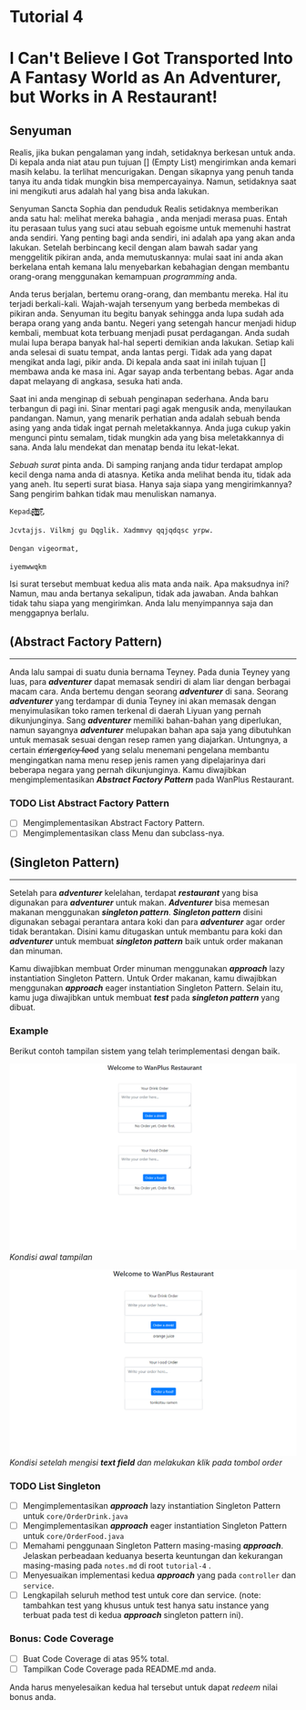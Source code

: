 # Tutorial 4
# I Can't Believe I Got Transported Into A Fantasy World as An Adventurer, but Works in A Restaurant!


## Senyuman

Realis, jika bukan pengalaman yang indah, setidaknya berkesan untuk anda. Di kepala anda niat atau pun tujuan [] (Empty List) mengirimkan
anda kemari masih kelabu. Ia terlihat mencurigakan. Dengan sikapnya yang penuh tanda tanya itu anda tidak mungkin bisa mempercayainya. Namun, setidaknya saat ini mengikuti arus adalah hal yang bisa anda lakukan.

Senyuman Sancta Sophia dan penduduk Realis setidaknya memberikan anda satu hal: melihat mereka bahagia , anda menjadi merasa puas.
Entah itu perasaan tulus yang suci atau sebuah egoisme untuk memenuhi hastrat anda sendiri. Yang penting bagi anda sendiri, ini adalah apa yang akan anda lakukan.
Setelah berbincang kecil dengan alam bawah sadar yang menggelitik pikiran anda, anda memutuskannya: mulai saat ini anda akan berkelana entah kemana
lalu menyebarkan kebahagian dengan membantu orang-orang menggunakan kemampuan *programming* anda. 

Anda terus berjalan, bertemu orang-orang, dan membantu mereka. Hal itu terjadi berkali-kali. Wajah-wajah tersenyum yang berbeda membekas
di pikiran anda. Senyuman itu begitu banyak sehingga anda lupa sudah ada berapa orang yang anda bantu. Negeri yang setengah hancur menjadi
hidup kembali, membuat kota terbuang menjadi pusat perdagangan. Anda sudah mulai lupa berapa banyak hal-hal seperti demikian anda lakukan. Setiap
kali anda selesai di suatu tempat, anda lantas pergi. Tidak ada yang dapat mengikat anda lagi, pikir anda. 
Di kepala anda saat ini inilah tujuan [] membawa anda ke masa ini. Agar sayap anda terbentang bebas. Agar anda dapat melayang di angkasa, sesuka hati anda. 

Saat ini anda menginap di sebuah penginapan sederhana. Anda baru terbangun di pagi ini. Sinar mentari pagi agak mengusik anda, menyilaukan pandangan.
Namun, yang menarik perhatian anda adalah sebuah benda asing yang anda tidak ingat pernah meletakkannya. Anda juga cukup yakin mengunci pintu semalam, tidak mungkin
ada yang bisa meletakkannya di sana. Anda lalu mendekat dan menatap benda itu lekat-lekat. 

*Sebuah surat* pinta anda. Di samping ranjang anda tidur terdapat amplop kecil denga nama anda di atasnya. Ketika anda melihat
benda itu, tidak ada yang aneh. Itu seperti surat biasa. Hanya saja siapa yang mengirimkannya? Sang pengirim bahkan tidak mau menuliskan namanya. 

```
Kepadą̴̤͔͕̰̯̌͊̔͑͘͠ẽ̸͖͔̪̜͉͐̐̎̀̾̑̋͝͝r̴̡̨̪̘̝̠̗͈͗̾̌̀̃ȯ̵̜̼͂̌͆̇͘͘,

Jcvtajjs. Vilkmj gu Dqglik. Xadmmvy qqjqdqsc yrpw. 

Dengan vigeormat,

iyemwwqkm
```


Isi surat tersebut membuat kedua alis mata anda naik. Apa maksudnya ini? Namun, mau anda bertanya sekalipun, tidak ada jawaban. Anda bahkan tidak
tahu siapa yang mengirimkan. Anda lalu menyimpannya saja dan menggapnya berlalu. 

## (Abstract Factory Pattern)
------------------------
Anda lalu sampai di suatu dunia bernama Teyney. Pada dunia Teyney yang luas, para ***adventurer*** dapat memasak sendiri di alam liar dengan berbagai macam cara.
Anda bertemu dengan seorang ***adventurer*** di sana. Seorang ***adventurer*** yang terdampar di dunia Teyney ini akan memasak dengan menyimulasikan toko ramen terkenal di daerah Liyuan yang pernah dikunjunginya.
Sang ***adventurer*** memiliki bahan-bahan yang diperlukan, namun sayangnya ***adventurer*** melupakan bahan apa saja yang dibutuhkan untuk memasak sesuai dengan resep ramen yang diajarkan. 
Untungnya, a certain e̸m̸e̷r̴g̷e̷n̸c̵y̶ ̵f̴o̸o̶d̸ yang selalu menemani pengelana membantu mengingatkan nama menu resep jenis ramen yang dipelajarinya dari beberapa negara yang pernah dikunjunginya. 
Kamu diwajibkan mengimplementasikan ***Abstract Factory Pattern*** pada WanPlus Restaurant.

### TODO List Abstract Factory Pattern
- [ ] Mengimplementasikan Abstract Factory Pattern.
- [ ] Mengimplementasikan class Menu dan subclass-nya.

## (Singleton Pattern)
------------------------
Setelah para ***adventurer*** kelelahan, terdapat ***restaurant*** yang bisa digunakan para ***adventurer*** untuk makan. ***Adventurer*** bisa memesan makanan menggunakan ***singleton pattern***.  ***Singleton pattern*** disini digunakan sebagai perantara antara koki dan para ***adventurer*** agar order tidak berantakan. Disini kamu ditugaskan untuk membantu para koki dan ***adventurer*** untuk membuat ***singleton pattern*** baik untuk order makanan dan minuman. 

Kamu diwajibkan membuat Order minuman menggunakan ***approach*** lazy instantiation Singleton Pattern. Untuk Order makanan, kamu diwajibkan menggunakan ***approach*** eager instantiation Singleton Pattern. Selain itu, kamu juga diwajibkan untuk membuat ***test*** pada ***singleton pattern*** yang dibuat. 

### Example
Berikut contoh tampilan sistem yang telah terimplementasi dengan baik.

![Kondisi Awal](images/Kondisi_awal.png)*Kondisi awal tampilan*

![Kondisi_Akhir](images/Kondisi_akhir.png) *Kondisi setelah mengisi ***text field*** dan melakukan klik pada tombol order*

### TODO List Singleton
- [ ] Mengimplementasikan ***approach*** lazy instantiation Singleton Pattern untuk `core/OrderDrink.java`
- [ ] Mengimplementasikan ***approach*** eager instantiation Singleton Pattern untuk `core/OrderFood.java`
- [ ] Memahami penggunaan Singleton Pattern masing-masing ***approach***. Jelaskan perbeadaan keduanya beserta keuntungan dan kekurangan masing-masing pada `notes.md` di root `tutorial-4` . 
- [ ] Menyesuaikan implementasi kedua ***approach*** yang pada `controller` dan `service`.
- [ ] Lengkapilah seluruh method test untuk core dan service. (note: tambahkan test yang khusus untuk test hanya satu instance yang terbuat pada test di kedua ***approach*** singleton pattern ini).

### Bonus: Code Coverage

- [ ] Buat Code Coverage di atas 95% total.
- [ ] Tampilkan Code Coverage pada README.md anda. 

Anda harus menyelesaikan kedua hal tersebut untuk dapat *redeem* nilai bonus anda. 
